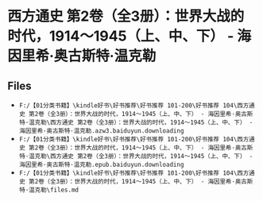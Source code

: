 # 西方通史 第2卷（全3册）：世界大战的时代，1914～1945（上、中、下） - 海因里希·奥古斯特·温克勒

## Files

- `F:/【01分类书籍】\kindle好书\好书推荐\好书推荐 101-200\好书推荐 104\西方通史 第2卷（全3册）：世界大战的时代，1914～1945（上、中、下） - 海因里希·奥古斯特·温克勒\西方通史 第2卷（全3册）：世界大战的时代，1914～1945（上、中、下） - 海因里希·奥古斯特·温克勒.azw3.baiduyun.downloading`
- `F:/【01分类书籍】\kindle好书\好书推荐\好书推荐 101-200\好书推荐 104\西方通史 第2卷（全3册）：世界大战的时代，1914～1945（上、中、下） - 海因里希·奥古斯特·温克勒\西方通史 第2卷（全3册）：世界大战的时代，1914～1945（上、中、下） - 海因里希·奥古斯特·温克勒.epub.baiduyun.downloading`
- `F:/【01分类书籍】\kindle好书\好书推荐\好书推荐 101-200\好书推荐 104\西方通史 第2卷（全3册）：世界大战的时代，1914～1945（上、中、下） - 海因里希·奥古斯特·温克勒\files.md`
